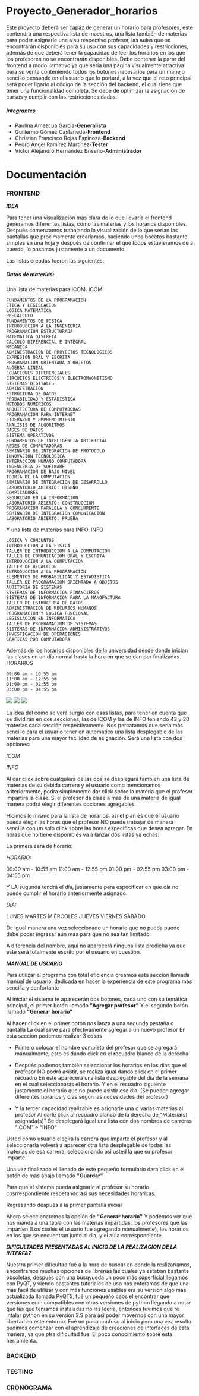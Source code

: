 # Proyecto_Generador_horarios

Este proyecto deberá ser capáz de generar un horario para profesores, este contendrá una respectiva lista de maestros, una lista también de materias para poder asignarle una a su respectivo profesor, las aulas que se encontrarán disponibles para su uso con sus capacidades y restricciones, además de que deberá tener la capacidad de leer los horarios en los que los profesores no se encontrarán disponibles. 
Debe contener la parte del frontend a modo llamativo ya que sería una pagina visualmente atractiva para su venta conteniendo todos los botones necesarios para un manejo sencillo pensando en el usuario que lo portará, a la vez que el reto principal será poder ligarlo al código de la sección del backend, el cual tiene que tener una funcionalidad completa.
Se debe de optimizar la asignación de cursos y cumplir con las restricciones dadas.

##### Integrantes

- Paulina Amezcua García-**Generalista**
- Guillermo Gómez Castañeda-**Frontend**
- Christian Francisco Rojas Espinoza-**Backend**
- Pedro Ángel Ramírez Martínez-**Tester**
- Víctor Alejandro Hernández Briseño-**Administrador**

# Documentación

### FRONTEND

*****IDEA*****

Para tener una visualización más clara de lo que llevaría el frontend generamos diferentes listas, como las materias y los horarios disponibles.
Después comenzamos trabajando la visualización de lo que serían las pantallas que proximamente crearíamos, haciendo unos bocetos bastante simples en una hoja y después de confirmar el que todos estuvieramos de a cuerdo, lo pasamos justamente a un documento.

Las listas creadas fueron las siguientes:

##### **Datos de materias:**

Una lista de materias para ICOM.
ICOM

	FUNDAMENTOS DE LA PROGRAMACION 
	ETICA Y LEGISLACION
	LOGICA MATEMATICA 
	PRECALCULO
	FUNDAMENTOS DE FISICA
	INTRODUCCION A LA INGENIERIA 
	PROGRAMACION ESTRUCTURADA
	MATEMATICA DISCRETA
	CALCULO DIFERENCIAL E INTEGRAL
	MECANICA 
	ADMINISTRACION DE PROYECTOS TECNOLOGICOS
	EXPRESION ORAL Y ESCRITA 
	PROGRAMACION ORIENTADA A OBJETOS
	ALGEBRA LINEAL
	ECUACIONES DIFERENCIALES
	CIRCUITOS ELECTRICOS Y ELECTROMAGNETISMO 
	SISTEMAS DIGITALES
	ADMINISTRACION 
	ESTRUCTURA DE DATOS 
	PROBABILIDAD Y ESTADISTICA 
	METODOS NUMERICOS 
	ARQUITECTURA DE COMPUTADORAS 
	PROGRAMACION PARA INTERNET 
	LIDERAZGO Y EMPRENDIMIENTO 
	ANALISIS DE ALGORITMOS
	BASES DE DATOS
	SISTEMA OPERATIVOS
	FUNDAMENTOS DE INTELIGENCIA ARTIFICIAL
	REDES DE COMPUTADORAS 
	SEMINARIO DE INTEGRACION DE PROTOCOLO 
	INNOVACION TECNOLOGICA 
	INTERACCION HUMANO COMPUTADORA 
	INGENIERIA DE SOFTWARE 
	PROGRAMACION DE BAJO NIVEL 
	TEORIA DE LA COMPUTACION 
	SEMINARIO DE INTEGRACION DE DESARROLLO 
	LABORATORIO ABIERTO: DISEÑO 
	COMPILADORES 
	SEGURIDAD EN LA INFORMACION 
	LABORATORIO ABIERTO: CONSTRUCCION 
	PROGRAMACION PARALELA Y CONCURRENTE
	SEMINARIO DE INTEGRACION COMUNICACION 
	LABORATORIO ABIERTO: PRUEBA

Y una lista de materias para INFO.
INFO

	LOGICA Y CONJUNTOS
	INTRODUCCION A LA FISICA
	TALLER DE INTRODUCCION A LA COMPUTACION
	TALLER DE COMUNICACION ORAL Y ESCRITA
	INTRODUCCION A LA COMPUTACION 
	TALLER DE REDACCION 
	INTRODUCCION A LA PROGRAMACION 
	ELEMENTOS DE PROBABILIDAD Y ESTADISTICA 
	TALLER DE PROGRAMACION ORIENTADA A OBJETOS
	AUDITORIA DE SISTEMAS 
	SISTEMAS DE INFORMACION FINANCIEROS
	SISTEMAS DE INFORMACION PARA LA MANOFACTURA
	TALLER DE ESTRUCTURA DE DATOS
	ADMINISTRACION DE RECURSOS HUMANOS
	PROGRAMACION Y LOGICA FUNCIONAL
	LEGISLACION EN INFORMATICA 
	TALLER DE PROGRAMACION DE SISTEMAS
	SISTEMAS DE INFORMACION ADMINISTRATIVOS 
	INVESTIGACION DE OPERACIONES
	GRAFICAS POR COMPUTADORA

Además de los horarios disponibles de la universidad desde donde inician las clases en un día normal hasta la hora en que se dan por finalizadas.
HORARIOS 

	09:00 am - 10:55 am
	11:00 am - 12:55 pm
	01:00 pm - 02:55 pm
	03:00 pm - 04:55 pm


![](https://github.com/pedroramir3z/Proyecto_Generador_horarios/blob/master/imagenes/0f69ea0f-6f37-47ff-a967-7418a5c21d0b.jfif)
![](https://github.com/pedroramir3z/Proyecto_Generador_horarios/blob/master/imagenes/c4857c6c-7c38-47cf-97d2-773788f080a3.jfif)
![](https://github.com/pedroramir3z/Proyecto_Generador_horarios/blob/master/imagenes/cf1ec78d-da56-4350-91d4-f2f3c433294d.jfif)

La idea del como se verá surgió con esas listas, para tener en cuenta que se dividirán en dos secciones, las de ICOM y las de INFO teniendo 43 y 20 materias cada sección respectivamente. Nos percatamos que sería más sencillo para el usuario tener en automatico una lista desplegable de las materias para una mayor facilidad de asignación.
Será una lista con dos opciones:

*ICOM*

*INFO*

Al dar click sobre cualquiera de las dos se desplegará tambien una lista de materias de su debida carrera y el usuario como mencionamos anteriormente, podra simplemente dar click sobre la materia que el profesor impartirá la clase.
Si el profesor da clase a más de una materia de igual manera podrá elegir diferentes opciones agregables.

Hicimos lo mismo para la lista de horarios, así el plan es que el usuario pueda elegir las horas que el profesor NO puede trabajar de manera sencilla con un solo click sobre las horas especificas que desea agregar.
En horas que no tiene disponibles va a lanzar dos listas ya echas:

La primera será de horario:

*HORARIO:*

09:00 am - 10:55 am
11:00 am - 12:55 pm
01:00 pm - 02:55 pm
03:00 pm - 04:55 pm

Y LA sugunda tendrá el día, justamente para especificar en que día no puede cumplir el horario anteriormente asignado.

*DIA:*

LUNES
MARTES
MIÉRCOLES
JUEVES
VIERNES
SÁBADO

De igual manera una vez seleccionado un horario que no pueda puede debe poder ingresar aún más para que no sea tan limitado.

A diferencia del nombre, aquí no aparecerá ninguna lista predicha ya que este será totalmente escrito por el usuario en cuestión.

*****MANUAL DE USUARIO*****

Para utilizar el programa con total eficiencia creamos esta sección llamada manual de usuario, dedicada en hacer la experiencia de este programa más sencilla y confortante

Al iniciar el sistema te aparecerán dos botones, cada uno con su temática principal, el primer botón llamado **"Agregar profesor"**
Y el segundo botón llamado **"Generar horario"**

Al hacer click en el primer botón nos lanza a una segunda pestaña o pantalla
La cual sirve para efectivamente agregar a un nuevo profesor
En esta sección podemos realizar 3 cosas
- Primero colocar el nombre completo del profesor que se agregará manualmente, esto es dando click en el recuadro blanco de la derecha
- Después podemos también seleccionar los horarios en los días que el profesor NO podrá asistir, se realiza igual dando click en el primer recuadro
En este aparecerá una lista desplegable del día de la semana en el cual seleccionarás el horario.
Y en el recuadro siguiente justamente el horario que no puede asistir ese día.
(Se pueden agregar diferentes horarios y días según las necesidades del profesor)

- Y la tercer capacidad realizable es asignarle una o varias materias al profesor
Al darle click al recuadro blanco de la derecha de "Materia(s) asignada(s)"
Se desplegará igual una lista con dos nombres de carreras
"ICOM"
e 
"INFO"

Usted cómo usuario elegirá la carrera que imparte el profesor y al seleccionarla volverá a aparecer otra lista desplegable de todas las materias de esa carrera, seleccionando así usted la que su profesor imparte.

Una vez finalizado el llenado de este pequeño formulario dará click en el botón de más abajo llamado **"Guardar"**

Para que el sistema pueda asignarle al profesor su horario cosrrespondiente respetando así sus necesidades horaricas.

Regresando después a la primer pantalla inicial

Ahora seleccionaremos la opción de **"Generar horario"**
Y podemos ver qué nos manda a una tabla con las materias impartidas, los profesores que las imparten (Los cuales el usuario fué agregando manualmente), los horarios en los que se encuentran junto al día, y el aula correspondiente.


***DIFICULTADES PRESENTADAS AL INICIO DE LA REALIZACION DE LA INTERFAZ***

Nuestra primer dificultad fué a la hora de buscar en donde la reslizaríamos, encontramos muchas opciones de librerías las cuales ya estaban bastante obsoletas, después con una busqyueda un poco más superficial llegamos con PyQT, y viendo bastantes tutoriales de uso nos enteramos de que una más facil de utilizar y con más funciones usables era su version algo más actualizada llamada PyQT5, fué un pequeño caos el encontrar que versiones eran compatibles con otras versiones de python llegando a notar que las que teníamos instaladas no las leería, entonces tuvimos que re intalar python en su versión 3.9 para así poder movernos con una mayor libertad en este entorno. Fué un poco confuso al inicio pero una vez resulto pudimos comenzar con el aprendizaje de creaciones de interfaces de esta manera, ya que ptra dificultad fue:
El poco conocimiento sobre esta herramienta.

### BACKEND

### TESTING

### CRONOGRAMA
